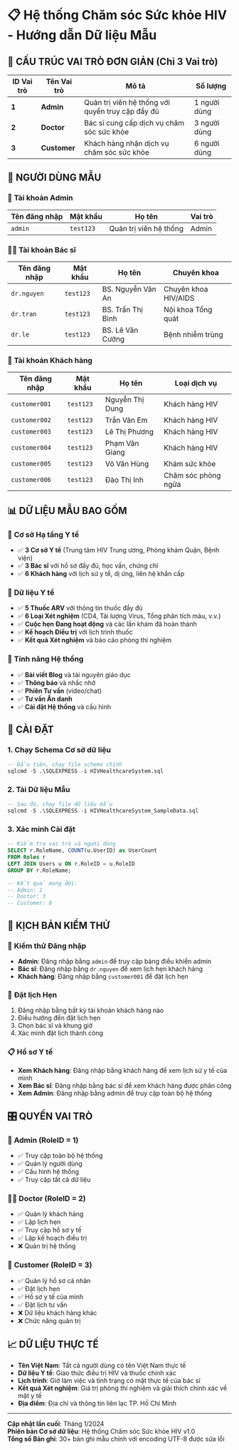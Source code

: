 # 📋 Hệ thống Chăm sóc Sức khỏe HIV - Hướng dẫn Dữ liệu Mẫu

## 🎯 **CẤU TRÚC VAI TRÒ ĐƠN GIẢN (Chỉ 3 Vai trò)**

| ID Vai trò | Tên Vai trò | Mô tả | Số lượng |
|---------|-----------|-------------|-------|
| **1** | **Admin** | Quản trị viên hệ thống với quyền truy cập đầy đủ | 1 người dùng |
| **2** | **Doctor** | Bác sĩ cung cấp dịch vụ chăm sóc sức khỏe | 3 người dùng |
| **3** | **Customer** | Khách hàng nhận dịch vụ chăm sóc sức khỏe | 6 người dùng |

## 👥 **NGƯỜI DÙNG MẪU**

### 🔑 **Tài khoản Admin**
| Tên đăng nhập | Mật khẩu | Họ tên | Vai trò |
|----------|----------|-----------|------|
| `admin` | `test123` | Quản trị viên hệ thống | Admin |

### 👨‍⚕️ **Tài khoản Bác sĩ** 
| Tên đăng nhập | Mật khẩu | Họ tên | Chuyên khoa |
|----------|----------|-----------|-----------|
| `dr.nguyen` | `test123` | BS. Nguyễn Văn An | Chuyên khoa HIV/AIDS |
| `dr.tran` | `test123` | BS. Trần Thị Bình | Nội khoa Tổng quát |
| `dr.le` | `test123` | BS. Lê Văn Cường | Bệnh nhiễm trùng |

### 🏥 **Tài khoản Khách hàng**
| Tên đăng nhập | Mật khẩu | Họ tên | Loại dịch vụ |
|----------|----------|-----------|------|
| `customer001` | `test123` | Nguyễn Thị Dung | Khách hàng HIV |
| `customer002` | `test123` | Trần Văn Em | Khách hàng HIV |
| `customer003` | `test123` | Lê Thị Phương | Khách hàng HIV |
| `customer004` | `test123` | Phạm Văn Giang | Khách hàng HIV |
| `customer005` | `test123` | Võ Văn Hùng | Khám sức khỏe |
| `customer006` | `test123` | Đào Thị Inh | Chăm sóc phòng ngừa |

## 📊 **DỮ LIỆU MẪU BAO GỒM**

### 🏥 **Cơ sở Hạ tầng Y tế**
- ✅ **3 Cơ sở Y tế** (Trung tâm HIV Trung ương, Phòng khám Quận, Bệnh viện)
- ✅ **3 Bác sĩ** với hồ sơ đầy đủ, học vấn, chứng chỉ
- ✅ **6 Khách hàng** với lịch sử y tế, dị ứng, liên hệ khẩn cấp

### 💊 **Dữ liệu Y tế**
- ✅ **5 Thuốc ARV** với thông tin thuốc đầy đủ
- ✅ **6 Loại Xét nghiệm** (CD4, Tải lượng Virus, Tổng phân tích máu, v.v.)
- ✅ **Cuộc hẹn Đang hoạt động** và các lần khám đã hoàn thành
- ✅ **Kế hoạch Điều trị** với lịch trình thuốc
- ✅ **Kết quả Xét nghiệm** và báo cáo phòng thí nghiệm

### 📱 **Tính năng Hệ thống**
- ✅ **Bài viết Blog** và tài nguyên giáo dục
- ✅ **Thông báo** và nhắc nhở
- ✅ **Phiên Tư vấn** (video/chat)
- ✅ **Tư vấn Ẩn danh**
- ✅ **Cài đặt Hệ thống** và cấu hình

## 🚀 **CÀI ĐẶT**

### 1. **Chạy Schema Cơ sở dữ liệu**
```sql
-- Đầu tiên, chạy file schema chính
sqlcmd -S .\SQLEXPRESS -i HIVHealthcareSystem.sql
```

### 2. **Tải Dữ liệu Mẫu**
```sql
-- Sau đó, chạy file dữ liệu mẫu
sqlcmd -S .\SQLEXPRESS -i HIVHealthcareSystem_SampleData.sql
```

### 3. **Xác minh Cài đặt**
```sql
-- Kiểm tra vai trò và người dùng
SELECT r.RoleName, COUNT(u.UserID) as UserCount 
FROM Roles r 
LEFT JOIN Users u ON r.RoleID = u.RoleID 
GROUP BY r.RoleName;

-- Kết quả mong đợi:
-- Admin: 1
-- Doctor: 3  
-- Customer: 6
```

## 🧪 **KỊCH BẢN KIỂM THỬ**

### 🔐 **Kiểm thử Đăng nhập**
- **Admin**: Đăng nhập bằng `admin` để truy cập bảng điều khiển admin
- **Bác sĩ**: Đăng nhập bằng `dr.nguyen` để xem lịch hẹn khách hàng
- **Khách hàng**: Đăng nhập bằng `customer001` để đặt lịch hẹn

### 📅 **Đặt lịch Hẹn**
1. Đăng nhập bằng bất kỳ tài khoản khách hàng nào
2. Điều hướng đến đặt lịch hẹn
3. Chọn bác sĩ và khung giờ
4. Xác minh đặt lịch thành công

### 📋 **Hồ sơ Y tế**
- **Xem Khách hàng**: Đăng nhập bằng khách hàng để xem lịch sử y tế của mình
- **Xem Bác sĩ**: Đăng nhập bằng bác sĩ để xem khách hàng được phân công
- **Xem Admin**: Đăng nhập bằng admin để truy cập toàn bộ hệ thống

## 🎛️ **QUYỀN VAI TRÒ**

### 👑 **Admin (RoleID = 1)**
- ✅ Truy cập toàn bộ hệ thống
- ✅ Quản lý người dùng
- ✅ Cấu hình hệ thống
- ✅ Truy cập tất cả dữ liệu

### 👨‍⚕️ **Doctor (RoleID = 2)**
- ✅ Quản lý khách hàng
- ✅ Lập lịch hẹn
- ✅ Truy cập hồ sơ y tế
- ✅ Lập kế hoạch điều trị
- ❌ Quản trị hệ thống

### 🏥 **Customer (RoleID = 3)**
- ✅ Quản lý hồ sơ cá nhân
- ✅ Đặt lịch hẹn
- ✅ Hồ sơ y tế của mình
- ✅ Đặt lịch tư vấn
- ❌ Dữ liệu khách hàng khác
- ❌ Chức năng quản trị

## 📈 **DỮ LIỆU THỰC TẾ**

- **Tên Việt Nam**: Tất cả người dùng có tên Việt Nam thực tế
- **Dữ liệu Y tế**: Giao thức điều trị HIV và thuốc chính xác
- **Lịch trình**: Giờ làm việc và tình trạng có mặt thực tế của bác sĩ
- **Kết quả Xét nghiệm**: Giá trị phòng thí nghiệm và giải thích chính xác về mặt y tế
- **Địa điểm**: Địa chỉ và thông tin liên lạc TP. Hồ Chí Minh

---

**Cập nhật lần cuối**: Tháng 1/2024  
**Phiên bản Cơ sở dữ liệu**: Hệ thống Chăm sóc Sức khỏe HIV v1.0  
**Tổng số Bản ghi**: 30+ bản ghi mẫu chính với encoding UTF-8 được sửa lỗi 